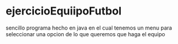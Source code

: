 # ejercicioEquiipoFutbol
sencillo programa hecho en java en el cual tenemos un menu para seleccionar una opcion de lo que queremos que haga el equipo 
